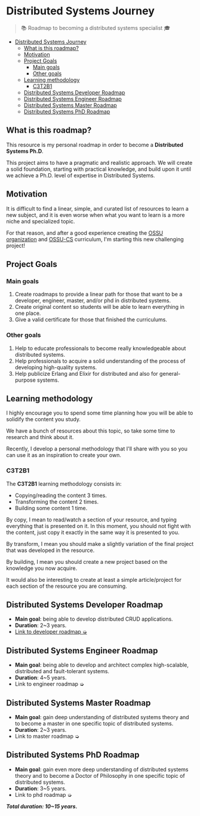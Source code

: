 # Distributed Systems Journey

> 📚 Roadmap to becoming a distributed systems specialist 🎓

- [Distributed Systems Journey](#distributed-systems-journey)
  - [What is this roadmap?](#what-is-this-roadmap)
  - [Motivation](#motivation)
  - [Project Goals](#project-goals)
    - [Main goals](#main-goals)
    - [Other goals](#other-goals)
  - [Learning methodology](#learning-methodology)
    - [C3T2B1](#c3t2b1)
  - [Distributed Systems Developer Roadmap](#distributed-systems-developer-roadmap)
  - [Distributed Systems Engineer Roadmap](#distributed-systems-engineer-roadmap)
  - [Distributed Systems Master Roadmap](#distributed-systems-master-roadmap)
  - [Distributed Systems PhD Roadmap](#distributed-systems-phd-roadmap)

## What is this roadmap?

This resource is my personal roadmap in order to become a **Distributed Systems Ph.D**.

This project aims to have a pragmatic and realistic approach. We will create a solid foundation, starting with practical knowledge, and build upon it until we achieve a Ph.D. level of expertise in Distributed Systems.

## Motivation

It is difficult to find a linear, simple, and curated list of resources to learn a new subject, and it is even worse when what you want to learn is a more niche and specialized topic.

For that reason, and after a good experience creating the [OSSU organization](https://github.com/ossu) and [OSSU-CS](https://github.com/ossu/computer-science) curriculum, I'm starting this new challenging project!

## Project Goals

### Main goals

1. Create roadmaps to provide a linear path for those that want to be a developer, engineer, master, and/or phd in distributed systems.
1. Create original content so students will be able to learn everything in one place.
1. Give a valid certificate for those that finished the curriculums.

### Other goals

1. Help to educate professionals to become really knowledgeable about distributed systems.
1. Help professionals to acquire a solid understanding of the process of developing high-quality systems.
1. Help publicize Erlang and Elixir for distributed and also for general-purpose systems.

## Learning methodology

I highly encourage you to spend some time planning how you will be able to solidify the content you study.

We have a bunch of resources about this topic, so take some time to research and think about it.

Recently, I develop a personal methodology that I'll share with you so you can use it as an inspiration to create your own.

### C3T2B1

The **C3T2B1** learning methodology consists in:

- Copying/reading the content 3 times.
- Transforming the content 2 times.
- Building some content 1 time.

By copy, I mean to read/watch a section of your resource, and typing everything that is presented on it. In this moment, you should not fight with the content, just copy it exactly in the same way it is presented to you.

By transform, I mean you should make a slightly variation of the final project that was developed in the resource.

By building, I mean you should create a new project based on the knowledge you now acquire.

It would also be interesting to create at least a simple article/project for each section of the resource you are consuming.

## Distributed Systems Developer Roadmap

- **Main goal**: being able to develop distributed CRUD applications.
- **Duration**: 2~3 years.
- [Link to developer roadmap ➭](/developer-roadmap/README.md)

## Distributed Systems Engineer Roadmap

- **Main goal**: being able to develop and architect complex high-scalable, distributed and fault-tolerant systems.
- **Duration**: 4~5 years.
- Link to engineer roadmap ➭

## Distributed Systems Master Roadmap

- **Main goal**: gain deep understanding of distributed systems theory and to become a master in one specific topic of distributed systems.
- **Duration**: 2~3 years.
- Link to master roadmap ➭

## Distributed Systems PhD Roadmap

- **Main goal**: gain even more deep understanding of distributed systems theory and to become a Doctor of Philosophy in one specific topic of distributed systems.
- **Duration**: 3~5 years.
- Link to phd roadmap ➭

***Total duration: 10~15 years.***